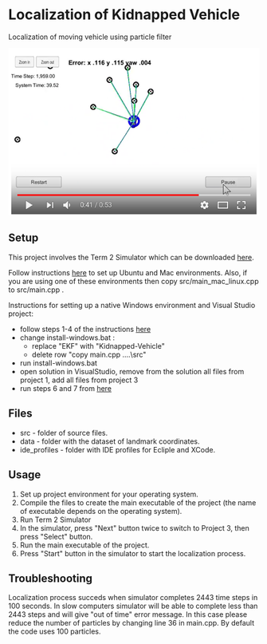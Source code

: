# Localization of Kidnapped Vehicle

Localization of moving vehicle using particle filter

[![simulator test](images/screenshot.png)](https://www.youtube.com/watch?v=KV1M9-HSgcU) 

## Setup

This project involves the Term 2 Simulator which can be downloaded [here](https://github.com/udacity/self-driving-car-sim/releases).

Follow instructions [here](https://github.com/udacity/CarND-Kidnapped-Vehicle-Project) to set up Ubuntu and Mac environments. Also, if you are using
one of these environments then copy src/main\_mac\_linux.cpp to src/main.cpp . 

Instructions for 
setting up a native Windows environment and Visual Studio project:

* follow steps 1-4 of the instructions [here](https://github.com/fkeidel/CarND-Term2-ide-profile-VisualStudio/tree/master/VisualStudio)
* change install-windows.bat :
    - replace "EKF" with "Kidnapped-Vehicle"
    - delete row  "copy main.cpp ..\..\src" 
* run install-windows.bat 
* open solution in VisualStudio, remove from the solution all files from project 1, add all files from project 3
* run steps 6 and 7 from [here](https://github.com/fkeidel/CarND-Term2-ide-profile-VisualStudio/tree/master/VisualStudio)

## Files
* src - folder of source files.
* data - folder with the dataset of landmark coordinates.
* ide_profiles - folder with IDE profiles for Ecliple and XCode.

## Usage
1. Set up project environment for your operating system.
2. Compile the files to create the main executable of the project (the name of executable depends on the operating system).
3. Run Term 2 Simulator
4. In the simulator, press "Next" button twice to switch to Project 3, then press "Select" button.
5. Run the main executable of the project.
6. Press "Start" button in the simulator to start the localization process.

## Troubleshooting
Localization process succeds when simulator completes 2443 time steps in 100 seconds. In slow computers simulator will be able to complete less than 2443 steps and will give "out of time" error message. In this case please reduce the number of particles by changing line 36 in main.cpp. By default the code uses 100 particles.
